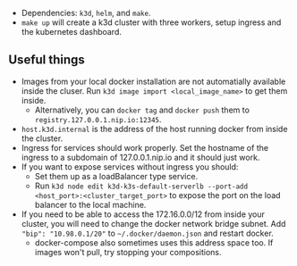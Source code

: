 * Dependencies: `k3d`, `helm`, and `make`.
* `make up` will create a k3d cluster with three workers, setup ingress and the kubernetes dashboard.

## Useful things
* Images from your local docker installation are not automatially available inside the cluser. Run `k3d image import <local_image_name>` to get them inside.
    * Alternatively, you can `docker tag` and `docker push` them to `registry.127.0.0.1.nip.io:12345`.
* `host.k3d.internal` is the address of the host running docker from inside the cluster.
* Ingress for services should work properly. Set the hostname of the ingress to a subdomain of 127.0.0.1.nip.io and it should just work.
* If you want to expose services without ingress you should:
    * Set them up as a loadBalancer type service.
    * Run `k3d node edit k3d-k3s-default-serverlb --port-add <host_port>:<cluster_target_port>` to expose the port on the load balancer to the local machine.
* If you need to be able to access the 172.16.0.0/12 from inside your cluster, you will need to change the docker network bridge subnet. Add `"bip": "10.98.0.1/20"` to `~/.docker/daemon.json` and restart docker.
    * docker-compose also sometimes uses this address space too. If images won't pull, try stopping your compositions.
